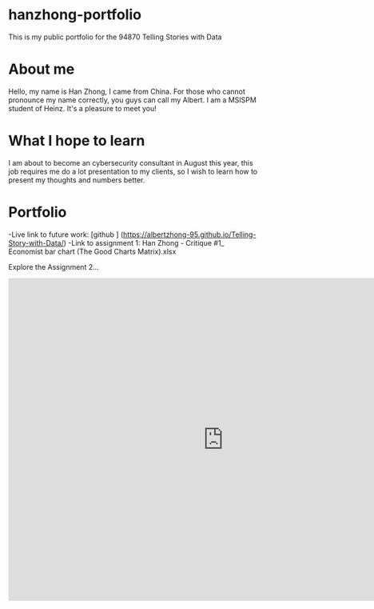 # hanzhong-portfolio
This is my public portfolio for the 94870 Telling Stories with Data

# About me
Hello, my name is Han Zhong, I came from China. For those who cannot pronounce my name correctly, you guys can call my Albert. I am a MSISPM student of Heinz. It's a pleasure to meet you!

# What I hope to learn
I am about to become an cybersecurity consultant in August this year, this job requires me do a lot presentation to my clients, so I wish to learn how to present my thoughts and numbers better.

# Portfolio
-Live link to future work: [github ] (https://albertzhong-95.github.io/Telling-Story-with-Data/)
-Link to assignment 1: Han Zhong - Critique #1_ Economist bar chart (The Good Charts Matrix).xlsx

Explore the Assignment 2...
<iframe src="https://data.oecd.org/chart/5PfE" width="860" height="645" style="border: 0" mozallowfullscreen="true" webkitallowfullscreen="true" allowfullscreen="true"><a href="https://data.oecd.org/chart/5PfE" target="_blank">OECD Chart: General government debt, Total, % of GDP, Annual, 2015</a></iframe>
